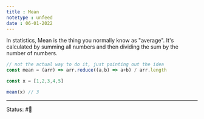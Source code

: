 ```yaml
---
title : Mean
notetype : unfeed
date : 06-01-2022
---
```


In statistics, Mean is the thing you normally know as "average".  It's calculated by summing all numbers and then dividing the sum by the number of numbers.

```javascript
// not the actual way to do it, just pointing out the idea
const mean = (arr) => arr.reduce((a,b) => a+b) / arr.length

const x = [1,2,3,4,5]

mean(x) // 3

```

-----

Status: #🌲 


